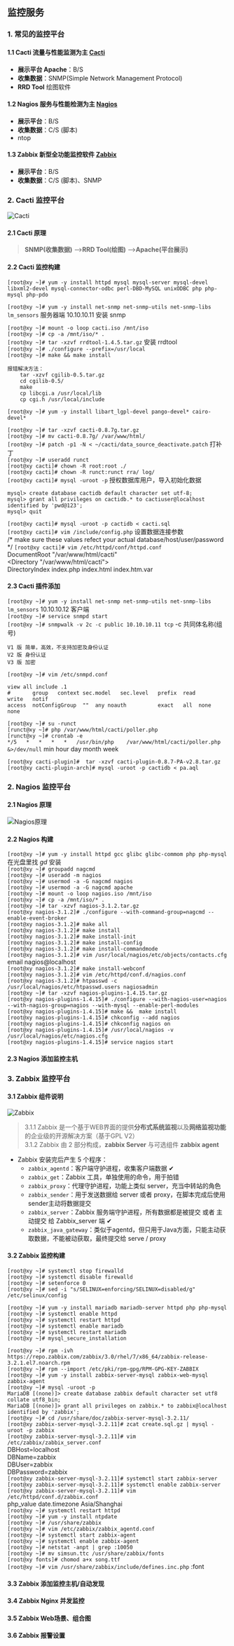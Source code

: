 ## 监控服务 
### 1. 常见的监控平台
#### 1.1 Cacti 流量与性能监测为主 [Cacti](http://www.cacti.net)  
+ **展示平台 Apache**：B/S
+ **收集数据**：SNMP(Simple Network Management Protocol)
+ **RRD Tool** 绘图软件  
#### 1.2 Nagios 服务与性能检测为主 [Nagios](http://www.nagios.org)  
+ **展示平台**：B/S
+ **收集数据**：C/S (脚本)
+ ntop
#### 1.3 Zabbix 新型全功能监控软件 [Zabbix](http://www.zabbix.com)  
+ **展示平台**：B/S
+ **收集数据**：C/S (脚本)、SNMP
### 2. Cacti 监控平台  
![Cacti](../img/Cacti.png)
#### 2.1 Cacti 原理
> **SNMP(收集数据)** -->**RRD Tool(绘图)** -->**Apache(平台展示)**
#### 2.2 Cacti 监控构建
`[root@xy ~]# yum -y install httpd mysql mysql-server mysql-devel libxml2-devel mysql-connector-odbc perl-DBD-MySQL unixODBC php php-mysql php-pdo`  

`[root@xy ~]# yum -y install net-snmp net-snmp-utils net-snmp-libs lm_sensors`  服务器端  10.10.10.11  安装 snmp

`[root@xy ~]# mount -o loop cacti.iso /mnt/iso`  
`[root@xy ~]# cp -a /mnt/iso/* .`    
`[root@xy ~]# tar -xzvf rrdtool-1.4.5.tar.gz`  安装 rrdtool  
`[root@xy ~]# ./configure --prefix=/usr/local`  
`[root@xy ~]# make && make install`  
    
    报错解决方法：
        tar -xzvf cgilib-0.5.tar.gz
        cd cgilib-0.5/
        make  
        cp libcgi.a /usr/local/lib
        cp cgi.h /usr/local/include
`[root@xy ~]# yum -y install libart_lgpl-devel pango-devel* cairo-devel*`  

`[root@xy ~]# tar -xzvf cacti-0.8.7g.tar.gz`  
`[root@xy ~]# mv cacti-0.8.7g/ /var/www/html/`  
`[root@xy ~]# patch -p1 -N < ~/cacti/data_source_deactivate.patch`  打补丁  
`[root@xy ~]# useradd runct`  
`[root@xy cacti]# chown -R root:root ./`  
`[root@xy cacti]# chown -R runct:runct rra/ log/`    
`[root@xy cacti]# mysql -uroot -p`  授权数据库用户，导入初始化数据  

    mysql> create database cactidb default character set utf-8;
    mysql> grant all privileges on cactidb.* to cactiuser@localhost identified by 'pwd@123';
    mysql> quit
`[root@xy cacti]# mysql -uroot -p cactidb < cacti.sql`  
`[root@xy cacti]# vim /include/config.php`  设置数据连接参数   
/* make sure these values refect your actual database/host/user/password */
`[root@xy cacti]# vim /etc/httpd/conf/httpd.conf`   
DocumentRoot "/var/www/html/cacti"  
<Directory "/var/www/html/cacti">  
DirectoryIndex index.php index.html index.htm.var  
#### 2.3 Cacti 插件添加 
`[root@xy ~]# yum -y install net-snmp net-snmp-utils net-snmp-libs lm_sensors`  10.10.10.12  客户端  
`[root@xy ~]# service snmpd start`  
`[root@xy ~]# snmpwalk -v 2c -c public 10.10.10.11 tcp`  -c 共同体名称(组号)  

    V1 版 简单，高效，不支持加密及身份认证  
    V2 版 身份认证  
    V3 版 加密  
`[root@xy ~]# vim /etc/snmpd.conf`  

    view all include .1  
    #       group   context sec.model   sec.level   prefix  read        write   notif   
    access  notConfigGroup  ""  any noauth          exact   all  none    none  
`[root@xy ~]# su -runct`  
`[runct@xy ~]# php /var/www/html/cacti/poller.php`  
`[runct@xy ~]# crontab -e`  
`*/5   *   *   *   *   /usr/bin/php    /var/www/html/cacti/poller.php &>/dev/null`   min hour day month week  

`[root@xy cacti-plugin]#  tar -xzvf cacti-plugin-0.8.7-PA-v2.8.tar.gz`  
`[root@xy cacti-plugin-arch]# mysql -uroot -p cactidb < pa.aql`  
### 2. Nagios 监控平台  
#### 2.1 Nagios 原理
![Nagios原理](../img/Nagios.png)
#### 2.2 Nagios 构建
`[root@xy ~]# yum -y install httpd gcc glibc glibc-commom php php-mysql`  在光盘里找 *gd* 安装  
`[root@xy ~]# groupadd nagcmd`  
`[root@xy ~]# useradd -m nagios`  
`[root@xy ~]# usermod -a -G nagcmd nagios`  
`[root@xy ~]# usermod -a -G nagcmd apache`  
`[root@xy ~]# mount -o loop nagios.iso /mnt/iso`  
`[root@xy ~]# cp -a /mnt/iso/* .`  
`[root@xy ~]# tar -xzvf nagios-3.1.2.tar.gz`  
`[root@xy nagios-3.1.2]# ./configure --with-command-group=nagcmd --enable-event-broker`   
`[root@xy nagios-3.1.2]# make all`  
`[root@xy nagios-3.1.2]# make install`  
`[root@xy nagios-3.1.2]# make install-init`  
`[root@xy nagios-3.1.2]# make install-config`  
`[root@xy nagios-3.1.2]# make install-commandmode`  
`[root@xy nagios-3.1.2]# vim /usr/local/nagios/etc/objects/contacts.cfg`  
email   nagios@localhost  
`[root@xy nagios-3.1.2]# make install-webconf`  
`[root@xy nagios-3.1.2]# vim /etc/httpd/conf.d/nagios.conf`  
 `[root@xy nagios-3.1.2]# htpasswd -c /usr/local/nagios/etc/htpasswd.users nagiosadmin`  
`[root@xy ~]# tar -xzvf nagios-plugins-1.4.15.tar.gz`  
`[root@xy nagios-plugins-1.4.15]# ./configure --with-nagios-user=nagios --with-nagios-group=nagios --with-mysql --enable-perl-modules`  
`[root@xy nagios-plugins-1.4.15]# make &&  make install`  
`[root@xy nagios-plugins-1.4.15]# chkconfig --add nagios`  
`[root@xy nagios-plugins-1.4.15]# chkconfig nagios on`  
`[root@xy nagios-plugins-1.4.15]# /usr/local/nagios -v /usr/local/nagios/etc/nagios.cfg`  
`[root@xy nagios-plugins-1.4.15]# service nagios start`  
#### 2.3 Nagios 添加监控主机
### 3. Zabbix 监控平台  
#### 3.1 Zabbix 组件说明
![Zabbix](../img/Zabbix.png)
> 3.1.1 Zabbix 是一个基于WEB界面的提供**分布式系统监视**以及**网络监视功能**的企业级的开源解决方案（基于GPL V2）  
3.1.2 Zabbix 由 2 部分构成，**zabbix Server** 与可选组件 **zabbix agent**

+ Zabbix 安装完后产生 5 个程序：
    - `zabbix_agentd`：客户端守护进程，收集客户端数据 ✔
    - `zabbix_get`：Zabbix 工具，单独使用的命令，用于拍错  
    - `zabbix_proxy`：代理守护进程，功能上类似 server，充当中转站的角色
    - `zabbix_sender`：用于发送数据给 server 或者 proxy，在脚本完成后使用sender主动将数据提交   
    - `zabbix_server`：Zabbix 服务端守护进程，所有数据都是被提交 或者 主动提交 给 Zabbix_server 端 ✔
    - `zabbix_java_gateway`：类似于agentd，但只用于Java方面，只能主动获取数据，不能被动获取，最终提交给 serve / proxy
#### 3.2 Zabbix 监控构建
`[root@xy ~]# systemctl stop firewalld`  
`[root@xy ~]# systemctl disable firewalld`  
`[root@xy ~]# setenforce 0`  
`[root@xy ~]# sed -i "s/SELINUX=enforcing/SELINUX=disabled/g" /etc/selinux/config`  

`[root@xy ~]# yum -y install mariadb mariadb-server httpd php php-mysql`  
`[root@xy ~]# systemctl enable httpd`  
`[root@xy ~]# systemctl restart httpd`  
`[root@xy ~]# systemctl enable mariadb`  
`[root@xy ~]# systemctl restart mariadb`  
`[root@xy ~]# mysql_secure_installation`  

`[root@xy ~]# rpm -ivh https://repo.zabbix.com/zabbix/3.0/rhel/7/x86_64/zabbix-release-3.2.1.el7.noarch.rpm`  
`[root@xy ~]# rpm --import /etc/pki/rpm-gpg/RPM-GPG-KEY-ZABBIX`  
`[root@xy ~]# yum -y install zabbix-server-mysql zabbix-web-mysql zabbix-agent`  
`[root@xy ~]# mysql -uroot -p`  
`MariaDB [(none)]> create database zabbix default character set utf8 collate utf8_bin;`  
`MariaDB [(none)]> grant all privileges on zabbix.* to zabbix@localhost identified by 'zabbix';`  
`[root@xy ~]# cd /usr/share/doc/zabbix-server-mysql-3.2.11/`  
`[root@xy zabbix-server-mysql-3.2.11]# zcat create.sql.gz | mysql -uroot -p zabbix`  
`[root@xy zabbix-server-mysql-3.2.11]# vim /etc/zabbix/zabbix_server.conf`  
DBHost=localhost  
DBName=zabbix  
DBUser=zabbix  
DBPassword=zabbix  
`[root@xy zabbix-server-mysql-3.2.11]# systemctl start zabbix-server`  
`[root@xy zabbix-server-mysql-3.2.11]# systemctl enable zabbix-server`  
`[root@xy zabbix-server-mysql-3.2.11]# vim /etc/httpd/conf.d/zabbix.conf`  
php_value date.timezone Asia/Shanghai  
`[root@xy ~]# systemctl restart httpd`  
`[root@xy ~]# yum -y install ntpdate`  
`[root@xy ~]# /usr/share/zabbix`  
`[root@xy ~]# vim /etc/zabbix/zabbix_agentd.conf`  
`[root@xy ~]# systemctl start zabbix-agent`    
`[root@xy ~]# systemctl enable zabbix-agent`  
`[root@xy ~]# netstat -anpt | grep :10050`  
`[root@xy ~]# mv simsun.ttc /usr/share/zabbix/fonts`  
`[root@xy fonts]# chomod a+x song.ttf`  
 `[root@xy ~]# vim /usr/share/zabbix/include/defines.inc.php`  :font
#### 3.3 Zabbix 添加监控主机/自动发现

#### 3.4 Zabbix Nginx 并发监控

#### 3.5 Zabbix Web场景、组合图

#### 3.6 Zabbix 报警设置



